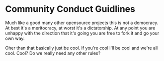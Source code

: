 # Community Conduct Guidlines
Much like a good many other opensource projects this is not a democracy. At best it's a meritocracy, at worst it's a dictatorship. At any point you are unhappy with the direction that it's going you are free to fork it and go your own way.

Oher than that basically just be cool. If you're cool I'll be cool and we're all cool. Cool? Do we really need any other rules?
